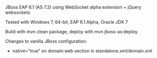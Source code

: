 JBoss EAP 6.1 (AS 7.2) using WebSocket alpha extension + jQuery websockets

Tested with Windows 7, 64-bit, EAP 6.1.Alpha, Oracle JDK 7

Build with mvn clean package, deploy with mvn jboss-as:deploy.

Changes to vanilla JBoss configuration:

 - native="true" on domain:web section in standalone.xml/domain.xml
